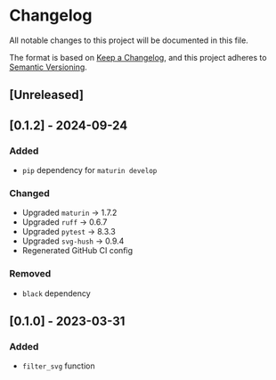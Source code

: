 # Changelog

All notable changes to this project will be documented in this file.

The format is based on [Keep a Changelog](https://keepachangelog.com/en/1.0.0/),
and this project adheres to [Semantic Versioning](https://semver.org/spec/v2.0.0.html).

## [Unreleased]

## [0.1.2] - 2024-09-24

### Added

- `pip` dependency for `maturin develop`

### Changed

- Upgraded `maturin` → 1.7.2
- Upgraded `ruff` → 0.6.7
- Upgraded `pytest` → 8.3.3
- Upgraded `svg-hush` → 0.9.4
- Regenerated GitHub CI config

### Removed

- `black` dependency

## [0.1.0] - 2023-03-31

### Added

- `filter_svg` function
